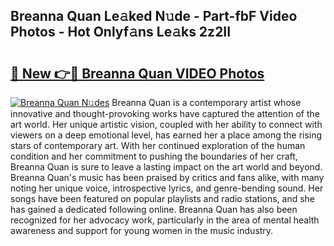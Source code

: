 ## Breanna Quan Le𝚊ked N𝚞de - Part-fbF Video Photos - Hot Onlyf𝚊ns Le𝚊ks 2z2II

# <h2><a href="http://ab94335.deff.icu/?id=Breanna+Quan">🔗 New 👉🔴 Breanna Quan VIDEO Photos</a></h2>

[![Breanna Quan N𝚞des](https://i.imgur.com/rIISA9y.gif)](http://ab94335.deff.icu/?id=Breanna+Quan)
Breanna Quan is a contemporary artist whose innovative and thought-provoking works have captured the attention of the art world. Her unique artistic vision, coupled with her ability to connect with viewers on a deep emotional level, has earned her a place among the rising stars of contemporary art. With her continued exploration of the human condition and her commitment to pushing the boundaries of her craft, Breanna Quan is sure to leave a lasting impact on the art world and beyond. Breanna Quan's music has been praised by critics and fans alike, with many noting her unique voice, introspective lyrics, and genre-bending sound. Her songs have been featured on popular playlists and radio stations, and she has gained a dedicated following online. Breanna Quan has also been recognized for her advocacy work, particularly in the area of mental health awareness and support for young women in the music industry.
